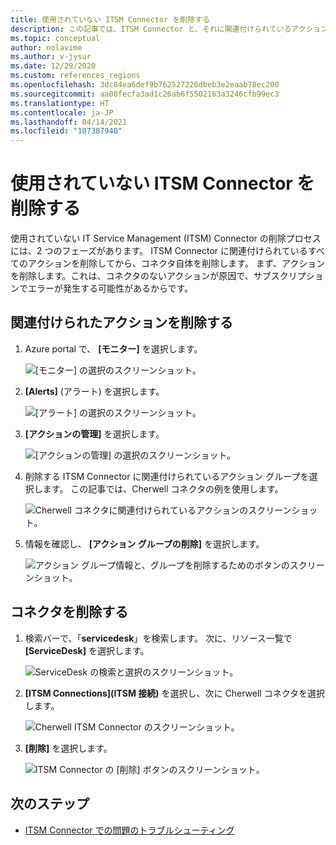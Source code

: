 ```yaml
---
title: 使用されていない ITSM Connector を削除する
description: この記事では、ITSM Connector と、それに関連付けられているアクション グループを削除する方法について説明します。
ms.topic: conceptual
author: nolavime
ms.author: v-jysur
ms.date: 12/29/2020
ms.custom: references_regions
ms.openlocfilehash: 3dc84ea6def9b762527226dbeb3e2eaab78ec200
ms.sourcegitcommit: aa00fecfa3ad1c26ab6f5502163a3246cfb99ec3
ms.translationtype: HT
ms.contentlocale: ja-JP
ms.lasthandoff: 04/14/2021
ms.locfileid: "107387940"
---
```

# <a name="delete-unused-itsm-connectors"></a>使用されていない ITSM Connector を削除する

使用されていない IT Service Management (ITSM) Connector の削除プロセスには、2 つのフェーズがあります。 ITSM Connector に関連付けられているすべてのアクションを削除してから、コネクタ自体を削除します。 まず、アクションを削除します。これは、コネクタのないアクションが原因で、サブスクリプションでエラーが発生する可能性があるからです。

## <a name="delete-associated-actions"></a>関連付けられたアクションを削除する

1. Azure portal で、 **[モニター]** を選択します。
  
    ![[モニター] の選択のスクリーンショット。](media/itsmc-connector-deletion/itsmc-monitor-selection.png)

2. **[Alerts]** (アラート) を選択します。
   
    ![[アラート] の選択のスクリーンショット。](media/itsmc-connector-deletion/itsmc-alert-selection.png)

3. **[アクションの管理]** を選択します。
   
    ![[アクションの管理] の選択のスクリーンショット。](media/itsmc-connector-deletion/itsmc-actions-selection.png)

4. 削除する ITSM Connector に関連付けられているアクション グループを選択します。 この記事では、Cherwell コネクタの例を使用します。
   
    ![Cherwell コネクタに関連付けられているアクションのスクリーンショット。](media/itsmc-connector-deletion/itsmc-actions-screen.png)

5. 情報を確認し、 **[アクション グループの削除]** を選択します。

    ![アクション グループ情報と、グループを削除するためのボタンのスクリーンショット。](media/itsmc-connector-deletion/itsmc-action-deletion.png)

## <a name="delete-the-connector"></a>コネクタを削除する

1. 検索バーで、「**servicedesk**」を検索します。 次に、リソース一覧で **[ServiceDesk]** を選択します。

    ![ServiceDesk の検索と選択のスクリーンショット。](media/itsmc-connector-deletion/itsmc-connector-selection.png)

2. **[ITSM Connections]\(ITSM 接続\)** を選択し、次に Cherwell コネクタを選択します。

    ![Cherwell ITSM Connector のスクリーンショット。](media/itsmc-connector-deletion/itsmc-cherwell-connector.png)

3. **[削除]** を選択します。

    ![ITSM Connector の [削除] ボタンのスクリーンショット。](media/itsmc-connector-deletion/itsmc-connector-deletion.png)

## <a name="next-steps"></a>次のステップ

* [ITSM Connector での問題のトラブルシューティング](./itsmc-resync-servicenow.md)
